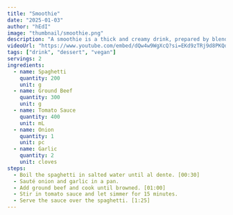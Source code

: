 ```yaml
---
title: "Smoothie"
date: "2025-01-03"
author: "hEdI"
image: "thumbnail/smoothie.png"
description: "A smoothie is a thick and creamy drink, prepared by blending fruits and/or vegetables with a liquid."
videoUrl: "https://www.youtube.com/embed/dQw4w9WgXcQ?si=EKd9zTRj9d8PKQdA"
tags: ["drink", "dessert", "vegan"]
servings: 2
ingredients:
  - name: Spaghetti
    quantity: 200
    unit: g
  - name: Ground Beef
    quantity: 300
    unit: g
  - name: Tomato Sauce
    quantity: 400
    unit: mL
  - name: Onion
    quantity: 1
    unit: pc
  - name: Garlic
    quantity: 2
    unit: cloves
steps:
  - Boil the spaghetti in salted water until al dente. [00:30]
  - Sauté onion and garlic in a pan.
  - Add ground beef and cook until browned. [01:00]
  - Stir in tomato sauce and let simmer for 15 minutes.
  - Serve the sauce over the spaghetti. [1:25]
---
```

